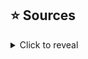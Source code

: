 ## ⭐ Sources
<details>
<summary>Click to reveal</summary>

  <table>
    <tr>
      <th>All Images</th>
      <th>All Images</th>
      <th>All Images</th>
      <th>All Images</th>
      <th>All Images</th>
    </tr>
      <td><a href="https://docs.google.com/spreadsheets/d/1mo7myqHry5r_TKvakvIhHbcEAEQpSiNoNQoIS8sMpvM/edit?usp=sharing">Spreadsheet</a></td>
      <td><a href="https://drive.google.com/drive/folders/1XSLItEbUltVep8qP6691AAPg6EXf_DUR">Google Drive</a></td>
      <td><a href="https://github.com/KingLycosa/acnhpoker/releases/tag/0.0001">ACNHPoker</a></td>
      <td><a href="https://github.com/MirayXS/ACNH-IMAGEZIP">ACNH-IMAGEZIP</a></td>
      <td><a href="https://acnhcdn.com">ACNHCDN</a></td>
    </table>
  
</details>

